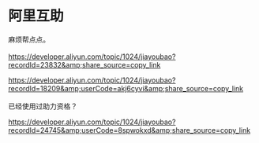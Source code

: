 # 阿里互助


麻烦帮点点。<br />
<br />
https://developer.aliyun.com/topic/1024/jiayoubao?recordId=23832&amp;share_source=copy_link

https://developer.aliyun.com/topic/1024/jiayoubao?recordId=18209&amp;userCode=akj6cyvi&amp;share_source=copy_link<br />
<br />
已经使用过助力资格？

https://developer.aliyun.com/topic/1024/jiayoubao?recordId=24745&amp;userCode=8spwokxd&amp;share_source=copy_link<img id="aimg_ZlzIl" onclick="zoom(this, this.src, 0, 0, 0)" class="zoom" src="https://cdn.jsdelivr.net/gh/hishis/forum-master/public/images/patch.gif" onmouseover="img_onmouseoverfunc(this)" onload="thumbImg(this)" border="0" alt="" />
